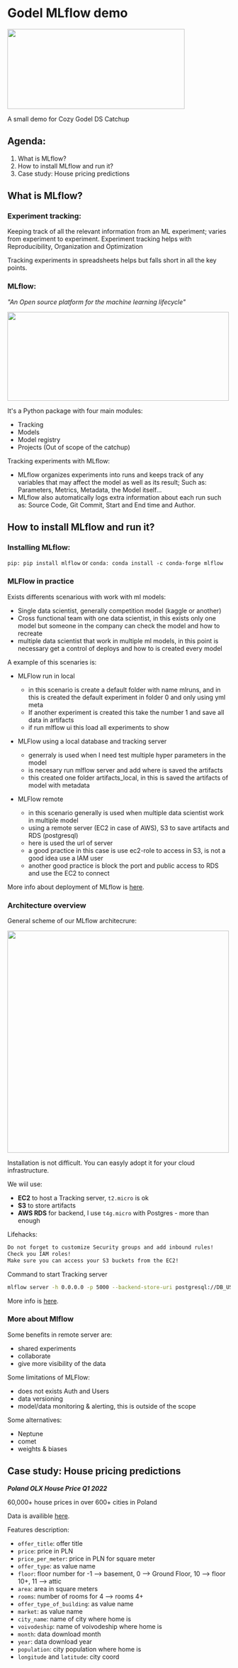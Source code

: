 # Godel MLflow demo

<img src="https://cdn.bulldogjob.com/system/companies/logos/000/002/343/original/godel_logo_colored.png"  width="400" height="180">

A small demo for Cozy Godel DS Catchup

## Agenda:

1. What is MLflow?
2. How to install MLflow and run it?
3. Case study: House pricing predictions
 
## What is MLflow?
### Experiment tracking:

Keeping track of all the relevant information from an ML experiment; varies from experiment to experiment. Experiment tracking helps with Reproducibility, Organization and Optimization

Tracking experiments in spreadsheets helps but falls short in all the key points.

### MLflow:

*"An Open source platform for the machine learning lifecycle"*

<img src="https://mlflow.org/images/MLflow-logo-final-white-TM.png"  width="500" height="200">


It's a Python package with four main modules:

- Tracking
- Models
- Model registry
- Projects (Out of scope of the catchup)

Tracking experiments with MLflow:

 - MLflow organizes experiments into runs and keeps track of any variables that may affect the model as well as its result; Such as: Parameters, Metrics, Metadata, the Model itself...
- MLflow also automatically logs extra information about each run such as: Source Code, Git Commit, Start and End time and Author.

## How to install MLflow and run it?
### Installing MLflow:

`pip: pip install mlflow` or `conda: conda install -c conda-forge mlflow`

### MLFlow in practice

Exists differents scenarious with work with ml models:

- Single data scientist, generally competition model (kaggle or another)
- Cross functional team with one data scientist, in this exists only one model but someone in the company can check the model and how to recreate
- multiple data scientist that work in multiple ml models, in this point is necessary get a control of deploys and how to is created every model

A example of this scenaries is:

- MLFlow run in local

    + in this scenario is create a default folder with name mlruns, and in this is created the default experiment in folder 0 and only using yml meta
    + If another experiment is created this take the number 1 and save all data in artifacts
    + if run mlflow ui this load all experiments to show

- MLFlow using a local database and tracking server

    + generraly is used when I need test multiple hyper parameters in the model
    + is necesary run mlflow server and add where is saved the artifacts
    + this created one folder artifacts_local, in this is saved the artifacts of model with metadata

- MLFlow remote

    + in this scenario generally is used when multiple data scientist work in multiple model
    + using a remote server (EC2 in case of AWS), S3 to save artifacts and RDS (postgresql)
    + here is used the url of server
    + a good practice in this case is use ec2-role to access in S3, is not a good idea use a IAM user
    + another good practice is block the port and public access to RDS and use the EC2 to connect

More info about deployment of MLflow is [here](https://mlflow.org/docs/latest/tracking.html).


### Architecture overview

General scheme of our MLflow architecrure:

<img src="https://mlflow.org/docs/latest/_images/scenario_4.png"  width="500" height="500">


Installation is not difficult. You can easyly adopt it for your cloud infrastructure.

We wiil use:

- **EC2** to host a Tracking server, `t2.micro` is ok
- **S3** to store artifacts
- **AWS RDS** for backend, I use `t4g.micro` with Postgres - more than enough 


Lifehacks:
```bash
Do not forget to customize Security groups and add inbound rules!
Check you IAM roles!
Make sure you can access your S3 buckets from the EC2!
```

Command to start Tracking server 

```bash
mlflow server -h 0.0.0.0 -p 5000 --backend-store-uri postgresql://DB_USER:DB_PASSWORD@DB_ENDPOINT:5432/DB_NAME --default-artifact-root s3://S3_BUCKET_NAME
```
More info is [here](https://github.com/kosmobiker/mlops-zoomcamp/blob/main/02-experiment-tracking/mlflow_on_aws.md).

### More about Mlflow

Some benefits in remote server are:

+ shared experiments
+ collaborate
+ give more visibility of the data

Some limitations of MLFlow:

+ does not exists Auth and Users
+ data versioning
+ model/data monitoring & alerting, this is outside of the scope

Some alternatives:

+ Neptune
+ comet
+ weights & biases

## Case study: House pricing predictions

***Poland OLX House Price Q1 2022***

60,000+ house prices in over 600+ cities in Poland

Data is availible [here](https://www.kaggle.com/datasets/g1llar/poland-olx-house-price-q122).

Features description:
- `offer_title`: offer title
- `price`: price in PLN
- `price_per_meter`: price in PLN for square meter
- `offer_type`: as value name
- `floor`: floor number for -1 --> basement, 0 --> Ground Floor, 10 --> floor 10+, 11 --> attic
- `area`: area in square meters
- `rooms`: number of rooms for 4 --> rooms 4+
- `offer_type_of_building`: as value name
- `market`: as value name
- `city_name`: name of city where home is
- `voivodeship`: name of voivodeship where home is
- `month`: data download month
- `year`: data download year
- `population`: city population where home is
- `longitude` and `latitude`: city coord


